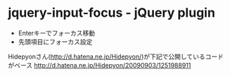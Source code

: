 jquery-input-focus - jQuery plugin
==================

* Enterキーでフォーカス移動
* 先頭項目にフォーカス設定

Hidepyonさん(http://d.hatena.ne.jp/Hidepyon/)が下記で公開しているコードがベース
http://d.hatena.ne.jp/Hidepyon/20090903/1251988911

